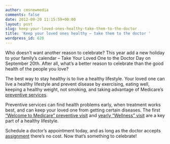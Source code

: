 ```yaml
---
author: cmsnewmedia
comments: false
date: 2012-09-20 11:15:59+00:00
layout: post
slug: keep-your-loved-ones-healthy-take-them-to-the-doctor
title: 'Keep your loved ones healthy – take them to the doctor '
wordpress_id: 620
---
```


Who doesn’t want another reason to celebrate? This year add a new holiday to your family’s calendar – Take Your Loved One to the Doctor Day on September 20th. After all, what’s a better reason to celebrate than the good health of the people you love?

The best way to stay healthy is to live a healthy lifestyle. Your loved one can live a healthy lifestyle and prevent disease by exercising, eating well, keeping a healthy weight, not smoking, and taking advantage of Medicare’s [preventive services](http://www.medicare.gov/coverage/preventive-and-screening-services.html). 

Preventive services can find health problems early, when treatment works best, and can keep your loved one from getting certain diseases. The first [“Welcome to Medicare” preventive visit](http://www.medicare.gov/people-like-me/new-to-medicare/welcome-to-medicare-visit.html) and [yearly “Wellness” visit](http://www.medicare.gov/coverage/preventive-visit-and-yearly-wellness-exams.html) are a key part of a healthy lifestyle.  

Schedule a doctor’s appointment today, and as long as the doctor accepts [assignment](http://www.medicare.gov/Glossary/a.html#assignment) there’s no cost. Now that’s something to celebrate!  
